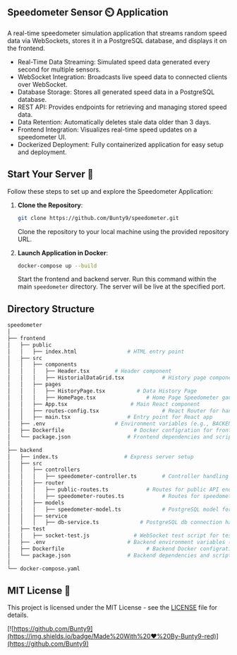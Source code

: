 ## Speedometer Sensor ⏲️ Application 

A real-time speedometer simulation application that streams random speed data via WebSockets, stores it in a PostgreSQL database, and displays it on the frontend.
- Real-Time Data Streaming: Simulated speed data generated every second for multiple sensors.
- WebSocket Integration: Broadcasts live speed data to connected clients over WebSocket.
- Database Storage: Stores all generated speed data in a PostgreSQL database.
- REST API: Provides endpoints for retrieving and managing stored speed data.
- Data Retention: Automatically deletes stale data older than 3 days.
- Frontend Integration: Visualizes real-time speed updates on a speedometer UI.
- Dockerized Deployment: Fully containerized application for easy setup and deployment.


## Start Your Server 🚀

Follow these steps to set up and explore the Speedometer Application:

1. **Clone the Repository**:

    ```bash
    git clone https://github.com/Bunty9/speedometer.git
    ```

    Clone the repository to your local machine using the provided repository URL.

2. **Launch Application in Docker**:

    ```bash
    docker-compose up --build
    ```

    Start the frontend and backend server. Run this command within the main `speedometer` directory. The server will be live at the specified port.

## Directory Structure

```bash
speedometer
│
├── frontend
│   ├── public
│   │   ├── index.html                # HTML entry point
│   ├── src
│   │   ├── components
│   │   │   ├── Header.tsx        # Header component 
│   │   │   ├── HistorialDataGrid.tsx            # History page component for displaying historical data (data grid Material UI)
│   │   ├── pages
│   │   │   ├── HistoryPage.tsx          # Data History Page
│   │   │   ├── HomePage.tsx                # Home Page Speedometer gauge component (Material UI)
│   │   ├── App.tsx                    # Main React component 
│   │   ├── routes-config.tsx                    # React Router for handling routing
│   │   ├── main.tsx                  # Entry point for React app
│   ├── .env                      # Environment variables (e.g., BACKEND_URL)
│   ├── Dockerfile                      # Docker configration for frontend
│   └── package.json                  # Frontend dependencies and scripts
│
├── backend
│   ├── index.ts                     # Express server setup
│   ├── src
│   │   ├── controllers
│   │   │   ├── speedometer-controller.ts        # Controller handling speedometer-related API routes
│   │   ├── router
│   │   │   ├── public-routes.ts            # Routes for public API endpoints for testing
│   │   │   ├── speedometer-routes.ts            # Routes for speedometer-related API endpoints
│   │   ├── models
│   │   │   ├── speedometer-model.ts             # PostgreSQL model for speed data
│   │   ├── service
│   │   │   ├── db-service.ts             # PostgreSQL db connection handler
│   ├── test
│   │   ├── socket-test.js              # WebSocket test script for testing
│   ├── .env                          # Backend environment variables (DB_URL)
│   ├── Dockerfile                          # Backend Docker configration
│   └── package.json                  # Backend dependencies and scripts
│
└── docker-compose.yaml
```

## MIT License 📜

This project is licensed under the MIT License - see the [LICENSE](LICENSE) file for details.


[![https://github.com/Bunty9](https://img.shields.io/badge/Made%20With%20❤️%20By-Bunty9-red)](https://github.com/Bunty9)